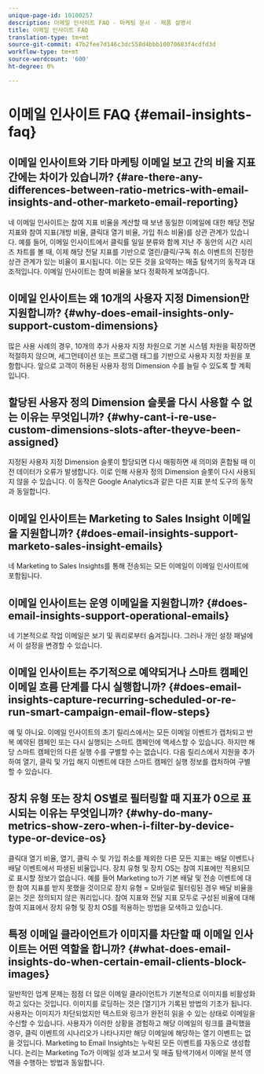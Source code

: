 ```yaml
---
unique-page-id: 10100257
description: 이메일 인사이트 FAQ - 마케팅 문서 - 제품 설명서
title: 이메일 인사이트 FAQ
translation-type: tm+mt
source-git-commit: 47b2fee7d146c3dc558d4bbb10070683f4cdfd3d
workflow-type: tm+mt
source-wordcount: '600'
ht-degree: 0%

---
```



# 이메일 인사이트 FAQ {#email-insights-faq}

## 이메일 인사이트와 기타 마케팅 이메일 보고 간의 비율 지표 간에는 차이가 있습니까? {#are-there-any-differences-between-ratio-metrics-with-email-insights-and-other-marketo-email-reporting}

네 이메일 인사이트는 참여 지표 비율을 계산할 때 보낸 동일한 이메일에 대한 해당 전달 지표와 참여 지표(개방 비율, 클릭대 열기 비율, 가입 취소 비율)를 상관 관계가 있습니다. 예를 들어, 이메일 인사이트에서 클릭률 일일 분류와 함께 지난 주 동안의 시간 시리즈 차트를 볼 때, 이제 해당 전달 지표를 기반으로 열린/클릭/구독 취소 이벤트의 진정한 상관 관계가 있는 비율이 표시됩니다. 이는 모든 것을 요약하는 매출 탐색기의 동작과 대조적입니다. 이메일 인사이트는 참여 비율을 보다 정확하게 보여줍니다.

## 이메일 인사이트는 왜 10개의 사용자 지정 Dimension만 지원합니까? {#why-does-email-insights-only-support-custom-dimensions}

많은 사용 사례의 경우, 10개의 추가 사용자 지정 차원으로 기본 시스템 차원을 확장하면 적절하지 않으며, 세그먼테이션 또는 프로그램 태그를 기반으로 사용자 지정 차원을 포함합니다. 앞으로 고객이 허용된 사용자 정의 Dimension 수를 늘릴 수 있도록 할 계획입니다.

## 할당된 사용자 정의 Dimension 슬롯을 다시 사용할 수 없는 이유는 무엇입니까? {#why-cant-i-re-use-custom-dimensions-slots-after-theyve-been-assigned}

지정된 사용자 지정 Dimension 슬롯이 할당되면 다시 매핑하면 새 의미와 혼합될 때 이전 데이터가 오류가 발생합니다. 이로 인해 사용자 정의 Dimension 슬롯이 다시 사용되지 않을 수 있습니다. 이 동작은 Google Analytics과 같은 다른 지표 분석 도구의 동작과 동일합니다.

## 이메일 인사이트는 Marketing to Sales Insight 이메일을 지원합니까? {#does-email-insights-support-marketo-sales-insight-emails}

네 Marketing to Sales Insights를 통해 전송되는 모든 이메일이 이메일 인사이트에 포함됩니다.

## 이메일 인사이트는 운영 이메일을 지원합니까? {#does-email-insights-support-operational-emails}

네 기본적으로 작업 이메일은 보기 및 쿼리로부터 숨겨집니다. 그러나 개인 설정 패널에서 이 설정을 변경할 수 있습니다.

## 이메일 인사이트는 주기적으로 예약되거나 스마트 캠페인 이메일 흐름 단계를 다시 실행합니까? {#does-email-insights-capture-recurring-scheduled-or-re-run-smart-campaign-email-flow-steps}

예 및 아니요. 이메일 인사이트의 초기 릴리스에서는 모든 이메일 이벤트가 캡처되고 반복 예약된 캠페인 또는 다시 실행되는 스마트 캠페인에 액세스할 수 있습니다. 하지만 해당 스마트 캠페인의 다른 실행 수를 구별할 수는 없습니다. 다음 릴리스에서 지원을 추가하여 열기, 클릭 및 가입 해지 이벤트에 대한 스마트 캠페인 실행 정보를 캡처하여 구별할 수 있습니다.

## 장치 유형 또는 장치 OS별로 필터링할 때 지표가 0으로 표시되는 이유는 무엇입니까? {#why-do-many-metrics-show-zero-when-i-filter-by-device-type-or-device-os}

클릭대 열기 비율, 열기, 클릭 수 및 가입 취소를 제외한 다른 모든 지표는 배달 이벤트나 배달 이벤트에서 파생된 비율입니다. 장치 유형 및 장치 OS는 참여 지표에만 적용되므로 표시할 정보가 없습니다. 예를 들어 Marketing to가 기본 배달 및 전송 이벤트에 대한 참여 지표를 받지 못했을 것이므로 장치 유형 = 모바일로 필터링된 경우 배달 비율을 묻는 것은 정의되지 않은 쿼리입니다. 참여 지표와 전달 지표 모두로 구성된 비율에 대해 참여 지표에서 장치 유형 및 장치 OS를 적용하는 방법을 모색하고 있습니다.

## 특정 이메일 클라이언트가 이미지를 차단할 때 이메일 인사이트는 어떤 역할을 합니까? {#what-does-email-insights-do-when-certain-email-clients-block-images}

일반적인 업계 문제는 점점 더 많은 이메일 클라이언트가 기본적으로 이미지를 비활성화하고 있다는 것입니다. 이미지를 로딩하는 것은 [열기]가 기록된 방법의 기초가 됩니다. 사용자는 이미지가 차단되었지만 텍스트와 링크가 완전히 읽을 수 있는 상태로 이메일을 수신할 수 있습니다. 사용자가 이러한 상황을 경험하고 해당 이메일의 링크를 클릭했을 경우, 클릭 이벤트의 시나리오가 나타나지만 해당 이메일에 해당하는 열기 이벤트는 없을 것입니다. Marketing to Email Insights는 누락된 모든 이벤트를 자동으로 생성합니다. 논리는 Marketing To가 이메일 성과 보고서 및 매출 탐색기에서 이메일 분석 영역을 수행하는 방법과 동일합니다.
